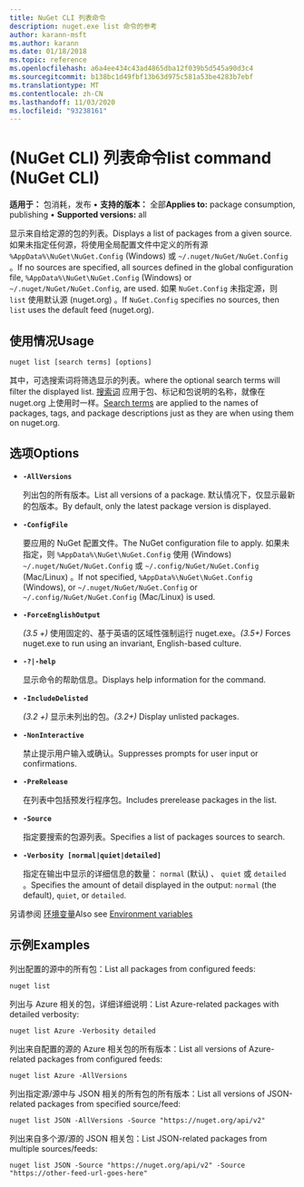 ```yaml
---
title: NuGet CLI 列表命令
description: nuget.exe list 命令的参考
author: karann-msft
ms.author: karann
ms.date: 01/18/2018
ms.topic: reference
ms.openlocfilehash: a6a4ee434c43ad4865dba12f039b5d545a90d3c4
ms.sourcegitcommit: b138bc1d49fbf13b63d975c581a53be4283b7ebf
ms.translationtype: MT
ms.contentlocale: zh-CN
ms.lasthandoff: 11/03/2020
ms.locfileid: "93238161"
---
```

# <a name="list-command-nuget-cli"></a><span data-ttu-id="9a1bf-103"> (NuGet CLI) 列表命令</span><span class="sxs-lookup"><span data-stu-id="9a1bf-103">list command (NuGet CLI)</span></span>

<span data-ttu-id="9a1bf-104">**适用于：** 包消耗，发布 &bullet; **支持的版本：** 全部</span><span class="sxs-lookup"><span data-stu-id="9a1bf-104">**Applies to:** package consumption, publishing &bullet; **Supported versions:** all</span></span>

<span data-ttu-id="9a1bf-105">显示来自给定源的包的列表。</span><span class="sxs-lookup"><span data-stu-id="9a1bf-105">Displays a list of packages from a given source.</span></span> <span data-ttu-id="9a1bf-106">如果未指定任何源，将使用全局配置文件中定义的所有源 `%AppData%\NuGet\NuGet.Config` (Windows) 或 `~/.nuget/NuGet/NuGet.Config` 。</span><span class="sxs-lookup"><span data-stu-id="9a1bf-106">If no sources are specified, all sources defined in the global configuration file, `%AppData%\NuGet\NuGet.Config` (Windows) or `~/.nuget/NuGet/NuGet.Config`, are used.</span></span> <span data-ttu-id="9a1bf-107">如果 `NuGet.Config` 未指定源，则 `list` 使用默认源 (nuget.org) 。</span><span class="sxs-lookup"><span data-stu-id="9a1bf-107">If `NuGet.Config` specifies no sources, then `list` uses the default feed (nuget.org).</span></span>

## <a name="usage"></a><span data-ttu-id="9a1bf-108">使用情况</span><span class="sxs-lookup"><span data-stu-id="9a1bf-108">Usage</span></span>

```cli
nuget list [search terms] [options]
```

<span data-ttu-id="9a1bf-109">其中，可选搜索词将筛选显示的列表。</span><span class="sxs-lookup"><span data-stu-id="9a1bf-109">where the optional search terms will filter the displayed list.</span></span> <span data-ttu-id="9a1bf-110">[搜索词](../../consume-packages/finding-and-choosing-packages.md#search-syntax) 应用于包、标记和包说明的名称，就像在 nuget.org 上使用时一样。</span><span class="sxs-lookup"><span data-stu-id="9a1bf-110">[Search terms](../../consume-packages/finding-and-choosing-packages.md#search-syntax) are applied to the names of packages, tags, and package descriptions just as they are when using them on nuget.org.</span></span> 

## <a name="options"></a><span data-ttu-id="9a1bf-111">选项</span><span class="sxs-lookup"><span data-stu-id="9a1bf-111">Options</span></span>

- **`-AllVersions`**

  <span data-ttu-id="9a1bf-112">列出包的所有版本。</span><span class="sxs-lookup"><span data-stu-id="9a1bf-112">List all versions of a package.</span></span> <span data-ttu-id="9a1bf-113">默认情况下，仅显示最新的包版本。</span><span class="sxs-lookup"><span data-stu-id="9a1bf-113">By default, only the latest package version is displayed.</span></span>

- **`-ConfigFile`**

  <span data-ttu-id="9a1bf-114">要应用的 NuGet 配置文件。</span><span class="sxs-lookup"><span data-stu-id="9a1bf-114">The NuGet configuration file to apply.</span></span> <span data-ttu-id="9a1bf-115">如果未指定，则 `%AppData%\NuGet\NuGet.Config` 使用 (Windows) `~/.nuget/NuGet/NuGet.Config` 或 `~/.config/NuGet/NuGet.Config` (Mac/Linux) 。</span><span class="sxs-lookup"><span data-stu-id="9a1bf-115">If not specified, `%AppData%\NuGet\NuGet.Config` (Windows), or `~/.nuget/NuGet/NuGet.Config` or `~/.config/NuGet/NuGet.Config` (Mac/Linux) is used.</span></span>

- **`-ForceEnglishOutput`**

  <span data-ttu-id="9a1bf-116">*(3.5 +)* 使用固定的、基于英语的区域性强制运行 nuget.exe。</span><span class="sxs-lookup"><span data-stu-id="9a1bf-116">*(3.5+)* Forces nuget.exe to run using an invariant, English-based culture.</span></span>

- **`-?|-help`**

  <span data-ttu-id="9a1bf-117">显示命令的帮助信息。</span><span class="sxs-lookup"><span data-stu-id="9a1bf-117">Displays help information for the command.</span></span>

- **`-IncludeDelisted`**

  <span data-ttu-id="9a1bf-118">*(3.2 +)* 显示未列出的包。</span><span class="sxs-lookup"><span data-stu-id="9a1bf-118">*(3.2+)* Display unlisted packages.</span></span>

- **`-NonInteractive`**

  <span data-ttu-id="9a1bf-119">禁止提示用户输入或确认。</span><span class="sxs-lookup"><span data-stu-id="9a1bf-119">Suppresses prompts for user input or confirmations.</span></span>

- **`-PreRelease`**

  <span data-ttu-id="9a1bf-120">在列表中包括预发行程序包。</span><span class="sxs-lookup"><span data-stu-id="9a1bf-120">Includes prerelease packages in the list.</span></span>

- **`-Source`**

  <span data-ttu-id="9a1bf-121">指定要搜索的包源列表。</span><span class="sxs-lookup"><span data-stu-id="9a1bf-121">Specifies a list of packages sources to search.</span></span>

- **`-Verbosity [normal|quiet|detailed]`**

  <span data-ttu-id="9a1bf-122">指定在输出中显示的详细信息的数量： `normal` (默认) 、 `quiet` 或 `detailed` 。</span><span class="sxs-lookup"><span data-stu-id="9a1bf-122">Specifies the amount of detail displayed in the output: `normal` (the default), `quiet`, or `detailed`.</span></span>

<span data-ttu-id="9a1bf-123">另请参阅 [环境变量](cli-ref-environment-variables.md)</span><span class="sxs-lookup"><span data-stu-id="9a1bf-123">Also see [Environment variables](cli-ref-environment-variables.md)</span></span>

## <a name="examples"></a><span data-ttu-id="9a1bf-124">示例</span><span class="sxs-lookup"><span data-stu-id="9a1bf-124">Examples</span></span>

<span data-ttu-id="9a1bf-125">列出配置的源中的所有包：</span><span class="sxs-lookup"><span data-stu-id="9a1bf-125">List all packages from configured feeds:</span></span>
```
nuget list
```
<span data-ttu-id="9a1bf-126">列出与 Azure 相关的包，详细详细说明：</span><span class="sxs-lookup"><span data-stu-id="9a1bf-126">List Azure-related packages with detailed verbosity:</span></span>
```
nuget list Azure -Verbosity detailed
```
<span data-ttu-id="9a1bf-127">列出来自配置的源的 Azure 相关包的所有版本：</span><span class="sxs-lookup"><span data-stu-id="9a1bf-127">List all versions of Azure-related packages from configured feeds:</span></span>
```
nuget list Azure -AllVersions
```
<span data-ttu-id="9a1bf-128">列出指定源/源中与 JSON 相关的所有包的所有版本：</span><span class="sxs-lookup"><span data-stu-id="9a1bf-128">List all versions of JSON-related packages from specified source/feed:</span></span>
```
nuget list JSON -AllVersions -Source "https://nuget.org/api/v2"
```
<span data-ttu-id="9a1bf-129">列出来自多个源/源的 JSON 相关包：</span><span class="sxs-lookup"><span data-stu-id="9a1bf-129">List JSON-related packages from multiple sources/feeds:</span></span>
```
nuget list JSON -Source "https://nuget.org/api/v2" -Source "https://other-feed-url-goes-here"
```